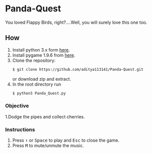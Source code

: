 # Panda-Quest
You loved Flappy Birds, right?....Well, you will surely love this one too.

## How
1. Install python 3.x form [here](https://www.python.org/download/releases/).
2. Install pygame 1.9.6 from [here](https://pypi.org/project/pygame/).
3. Clone the repository:
    ```bash
   $ git clone https://github.com/aditya113141/Panda-Quest.git
   ```
   or download zip and extract.
4. In the root directory run
    ``` bash
    $ python3 Panda_Quest.py
    ```
### Objective
  1.Dodge the pipes and collect cherries.
### Instructions
1. Press <kbd>&uarr;</kbd> or <kbd>Space</kbd> to play and <kbd>Esc</kbd> to close the game.
2. Press <kbd>M</kbd> to mute/unmute the music.





